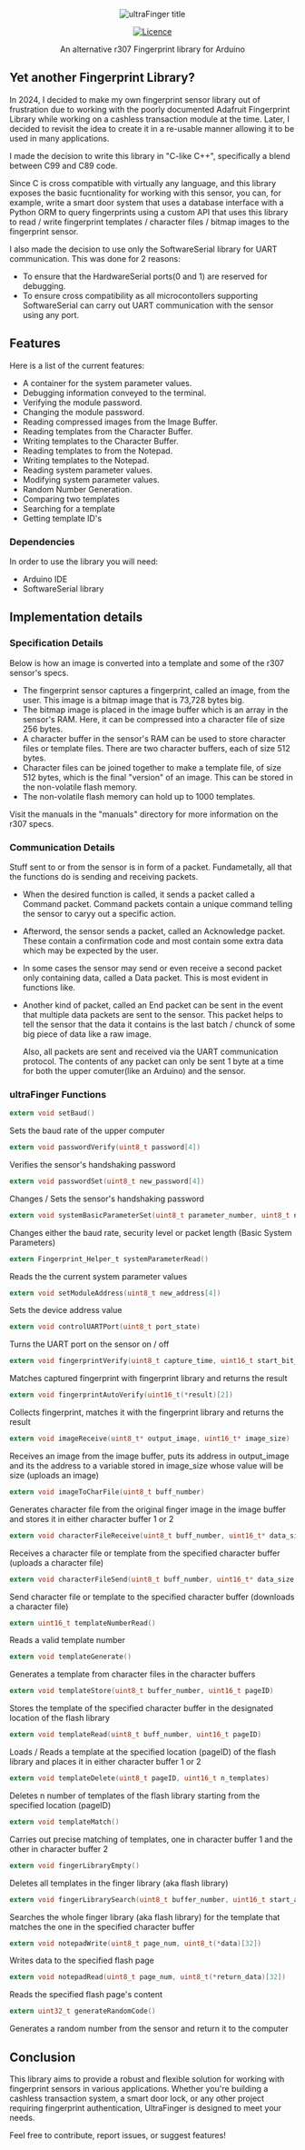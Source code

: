 <p align="center">
    <img src="images/fingerprint.png" alt="ultraFinger title" />
</p>
<p align="center">
    <a href="https://opensource.org/license/bsd-3-clause">
        <img src="https://img.shields.io/badge/License-BSD_3--Clause-blue.svg" alt="Licence" />
    </a>  
    <p align="center">An alternative r307 Fingerprint library for Arduino</p>
</p>


## Yet another Fingerprint Library?

In 2024, I decided to make my own fingerprint sensor library out of frustration due to working with the poorly documented Adafruit Fingerprint Library while working on a cashless transaction module at the 
time. 
Later, I decided to revisit the idea to create it in a re-usable manner allowing it to be used in many applications.

I made the decision to write this library in "C-like C++", specifically a blend between C99 and C89 code. 

Since C is cross compatible with virtually any language, and this library exposes the basic fucntionality for working with this sensor, you can,
for example, write a smart door system that uses a database interface with a Python ORM to query fingerprints using a custom API that uses this library to read / write fingerprint templates / character files / bitmap images to the fingerprint sensor.

I also made the decision to use only the SoftwareSerial library for UART communication. This was done for 2 reasons:

* To ensure that the HardwareSerial ports(0 and 1) are reserved for debugging.
* To ensure cross compatibility as all microcontollers supporting SoftwareSerial can carry out UART communication with the sensor using any port.


## Features

Here is a list of the current features:

* A container for the system parameter values.
* Debugging information conveyed to the terminal.
* Verifying the module password.
* Changing the module password.
* Reading compressed images from the Image Buffer.
* Reading templates from the Character Buffer.
* Writing templates to the Character Buffer.
* Reading templates to from the Notepad.
* Writing templates to the Notepad.
* Reading system parameter values.
* Modifying system parameter values.
* Random Number Generation.
* Comparing two templates
* Searching for a template
* Getting template ID's


### Dependencies

In order to use the library you will need:

* Arduino IDE
* SoftwareSerial library


## Implementation details

### Specification Details

Below is how an image is converted into a template and some of the r307 sensor's specs. 

* The fingerprint sensor captures a fingerprint, called an image, from the user. This image is a bitmap image that is 73,728 bytes big.
* The bitmap image is placed in the image buffer which is an array in the sensor's RAM. Here, it can be compressed into a character file of size 256 bytes.
* A character buffer in the sensor's RAM can be used to store character files or template files. There are two character buffers, each of size 512 bytes.
* Character files can be joined together to make a template file, of size 512 bytes, which is the final "version" of an image. This can be stored in the non-volatile flash memory.
* The non-volatile flash memory can hold up to 1000 templates.

Visit the manuals in the "manuals" directory for more information on the r307 specs.

### Communication Details

Stuff sent to or from the sensor is in form of a packet. Fundametally, all that the functions do is sending and receiving packets.

* When the desired function is called, it sends a packet called a Command packet. Command packets contain a unique command telling the sensor to caryy out a specific action.
* Afterword, the sensor sends a packet, called an Acknowledge packet. These contain a confirmation code and most contain some extra data which may be expected by the user.
* In some cases the sensor may send or even receive a second packet only containing data, called a Data packet. This is most evident in functions like.
* Another kind of packet, called an End packet can be sent in the event that multiple data packets are sent to the sensor. This packet helps to tell the sensor that the data it contains is the last batch / chunck of some big piece of data like a raw image.

  Also, all packets are sent and received via the UART communication protocol. The contents of any packet can only be sent 1 byte at a time for both the upper comuter(like an Arduino) and the sensor.

### ultraFinger Functions

```C
extern void setBaud()
```    
Sets the baud rate of the upper computer

```C
extern void passwordVerify(uint8_t password[4])
```
Verifies the sensor's handshaking password
    
```C
extern void passwordSet(uint8_t new_password[4])
```
Changes / Sets the sensor's handshaking password 

```C
extern void systemBasicParameterSet(uint8_t parameter_number, uint8_t new_parameter)
```
Changes either the baud rate, security level or packet length (Basic System Parameters) 

```C
extern Fingerprint_Helper_t systemParameterRead()
```
Reads the the current system parameter values     
        
```C
extern void setModuleAddress(uint8_t new_address[4])
```
Sets the device address value 

```C
extern void controlUARTPort(uint8_t port_state)
```
Turns the UART port on the sensor on / off 

```C
extern void fingerprintVerify(uint8_t capture_time, uint16_t start_bit_number, uint16_t search_quantity, uint16_t(*result)[2])
```
Matches captured fingerprint with fingerprint library and returns the result 

```C
extern void fingerprintAutoVerify(uint16_t(*result)[2])
```
Collects fingerprint, matches it with the fingerprint library and returns the result     

```C
extern void imageReceive(uint8_t* output_image, uint16_t* image_size)
```
Receives an image from the image buffer, puts its address in output_image and its the address to a variable stored in image_size whose value will be size (uploads an image) 

```C
extern void imageToCharFile(uint8_t buff_number) 
```
Generates character file from the original finger image in the image buffer and stores it in either character buffer 1 or 2 
        
```C
extern void characterFileReceive(uint8_t buff_number, uint16_t* data_size, uint8_t* result)
```    
Receives a character file or template from the specified character buffer (uploads a character file) 

```C
extern void characterFileSend(uint8_t buff_number, uint16_t* data_size, uint8_t* result)
```    
Send character file or template to the specified character buffer (downloads a character file) 

```C
extern uint16_t templateNumberRead()   
```
 Reads a valid template number 

```C
extern void templateGenerate()
```    
Generates a template from character files in the character buffers 

```C
extern void templateStore(uint8_t buffer_number, uint16_t pageID)
```    
Stores the template of the specified character buffer in the designated location of the flash library 

```C
extern void templateRead(uint8_t buff_number, uint16_t pageID)
```    
Loads / Reads a template at the specified location (pageID) of the flash library and places it in either character buffer 1 or 2 

```C
extern void templateDelete(uint8_t pageID, uint16_t n_templates)
```   
Deletes n number of templates of the flash library starting from the specified location (pageID)  

```C
extern void templateMatch()
``` 
Carries out precise matching of templates, one in character buffer 1 and the other in character buffer 2    

```C
extern void fingerLibraryEmpty()
```    
Deletes all templates in the finger library (aka flash library) 

```C
extern void fingerLibrarySearch(uint8_t buffer_number, uint16_t start_address, uint16_t page_num)
```    
Searches the whole finger library (aka flash library) for the template that matches the one in the specified character buffer 

```C
extern void notepadWrite(uint8_t page_num, uint8_t(*data)[32])
```   
Writes data to the specified flash page  

```C
extern void notepadRead(uint8_t page_num, uint8_t(*return_data)[32])
```   
Reads the specified flash page's content  
        
```C
extern uint32_t generateRandomCode()
```
Generates a random number from the sensor and return it to the computer 


## Conclusion


This library aims to provide a robust and flexible solution for working with fingerprint sensors in various applications. Whether you're building a cashless transaction system, a smart door lock, or any other project requiring fingerprint authentication, UltraFinger is designed to meet your needs.


Feel free to contribute, report issues, or suggest features!
